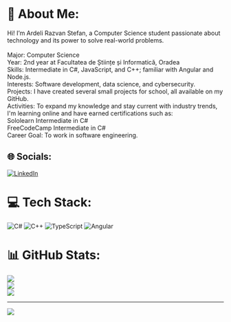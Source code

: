 # 💫 About Me:
Hi! I’m Ardeli Razvan Stefan, a Computer Science student passionate about technology and its power to solve real-world problems.<br><br>Major: Computer Science<br>Year: 2nd year at Facultatea de Științe și Informatică, Oradea<br>Skills: Intermediate in C#, JavaScript, and C++; familiar with Angular and Node.js.<br>Interests: Software development, data science, and cybersecurity.<br>Projects: I have created several small projects for school, all available on my GitHub.<br>Activities: To expand my knowledge and stay current with industry trends, I'm learning online and have earned certifications such as:<br>Sololearn Intermediate in C#<br>FreeCodeCamp Intermediate in C#<br>Career Goal: To work in software engineering.


## 🌐 Socials:
[![LinkedIn](https://img.shields.io/badge/LinkedIn-%230077B5.svg?logo=linkedin&logoColor=white)](https://www.linkedin.com/in/ardeli-razvan-139a77283/)

# 💻 Tech Stack:
![C#](https://img.shields.io/badge/c%23-%23239120.svg?style=for-the-badge&logo=csharp&logoColor=white) ![C++](https://img.shields.io/badge/c++-%2300599C.svg?style=for-the-badge&logo=c%2B%2B&logoColor=white) ![TypeScript](https://img.shields.io/badge/typescript-%23007ACC.svg?style=for-the-badge&logo=typescript&logoColor=white) ![Angular](https://img.shields.io/badge/angular-%23DD0031.svg?style=for-the-badge&logo=angular&logoColor=white)
# 📊 GitHub Stats:
![](https://github-readme-stats.vercel.app/api?username=ArdeliRazvan&theme=tokyonight&hide_border=false&include_all_commits=false&count_private=false)<br/>
![](https://github-readme-streak-stats.herokuapp.com/?user=ArdeliRazvan&theme=tokyonight&hide_border=false)<br/>
![](https://github-readme-stats.vercel.app/api/top-langs/?username=ArdeliRazvan&theme=tokyonight&hide_border=false&include_all_commits=false&count_private=false&layout=compact)

---
[![](https://visitcount.itsvg.in/api?id=ArdeliRazvan&icon=0&color=8)](https://visitcount.itsvg.in)

<!-- Proudly created with GPRM ( https://gprm.itsvg.in ) -->
